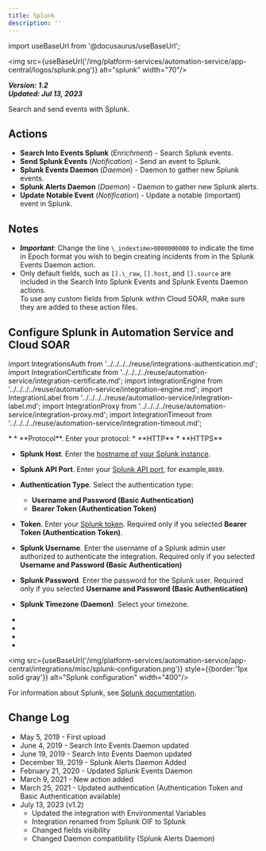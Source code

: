```yaml
---
title: Splunk
description: ''
---
```

import useBaseUrl from '@docusaurus/useBaseUrl';

<img src={useBaseUrl('/img/platform-services/automation-service/app-central/logos/splunk.png')} alt="splunk" width="70"/>

***Version: 1.2  
Updated: Jul 13, 2023***

Search and send events with Splunk.

## Actions

* **Search Into Events Splunk** (*Enrichment*) - Search Splunk events.
* **Send Splunk Events** (*Notification*) - Send an event to Splunk.
* **Splunk Events Daemon** (*Daemon*) - Daemon to gather new Splunk events.
* **Splunk Alerts Daemon** (*Daemon*) - Daemon to gather new Splunk alerts.
* **Update Notable Event** (*Notification*) - Update a notable (important) event in Splunk.

## Notes

* ***Important***: Change the line `\_indextime>0000000000` to indicate the time in Epoch format you wish to begin creating incidents from in the Splunk Events Daemon action.
* Only default fields, such as `[].\_raw`, `[].host`, and `[].source` are included in the Search Into Splunk Events and Splunk Events Daemon actions.   
To use any custom fields from Splunk within Cloud SOAR, make sure they are added to these action files.

## Configure Splunk in Automation Service and Cloud SOAR

import IntegrationsAuth from '../../../../reuse/integrations-authentication.md';
import IntegrationCertificate from '../../../../reuse/automation-service/integration-certificate.md';
import IntegrationEngine from '../../../../reuse/automation-service/integration-engine.md';
import IntegrationLabel from '../../../../reuse/automation-service/integration-label.md';
import IntegrationProxy from '../../../../reuse/automation-service/integration-proxy.md';
import IntegrationTimeout from '../../../../reuse/automation-service/integration-timeout.md';

<IntegrationsAuth/>
* <IntegrationLabel/>
* **Protocol**. Enter your protocol:
   * **HTTP**
   * **HTTPS**

* **Splunk Host**. Enter the [hostname of your Splunk instance](https://help.splunk.com/en/splunk-enterprise/get-started/get-data-in/9.3/configure-host-values/set-a-default-host-for-a-splunk-platform-instance).

* **Splunk API Port**. Enter your [Splunk API port](https://docs.splunk.com/Documentation/SplunkCloud/latest/RESTTUT/RESTandCloud), for example,`8089`. 

* **Authentication Type**. Select the authentication type:
   * **Username and Password (Basic Authentication)**
   * **Bearer Token (Authentication Token)**

* **Token**. Enter your [Splunk token](https://dev.splunk.com/observability/docs/apibasics/authentication_basics#Obtain-tokens). Required only if you selected **Bearer Token (Authentication Token)**.

* **Splunk Username**. Enter the username of a Splunk admin user authorized to authenticate the integration. Required only if you selected **Username and Password (Basic Authentication)**

* **Splunk Password**. Enter the password for the Splunk user. Required only if you selected **Username and Password (Basic Authentication)**

* **Splunk Timezone (Daemon)**. Select your timezone.
* <IntegrationTimeout/>
* <IntegrationCertificate/>
* <IntegrationEngine/>
* <IntegrationProxy/>

<img src={useBaseUrl('/img/platform-services/automation-service/app-central/integrations/misc/splunk-configuration.png')} style={{border:'1px solid gray'}} alt="Splunk configuration" width="400"/>

For information about Splunk, see [Splunk documentation](https://docs.splunk.com/Documentation).

## Change Log

* May 5, 2019 - First upload
* June 4, 2019 - Search Into Events Daemon updated
* June 19, 2019 - Search Into Events Daemon updated
* December 19, 2019 - Splunk Alerts Daemon Added
* February 21, 2020 - Updated Splunk Events Daemon
* March 9, 2021 - New action added
* March 25, 2021 - Updated authentication (Authentication Token and Basic Authentication available)
* July 13, 2023 (v1.2)
	+ Updated the integration with Environmental Variables
	+ Integration renamed from Splunk OIF to Splunk
	+ Changed fields visibility
	+ Changed Daemon compatibility (Splunk Alerts Daemon)
